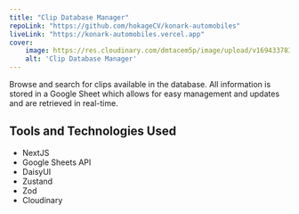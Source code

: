 ```yaml
---
title: "Clip Database Manager"
repoLink: "https://github.com/hokageCV/konark-automobiles"
liveLink: "https://konark-automobiles.vercel.app"
cover:
    image: https://res.cloudinary.com/dmtacem5p/image/upload/v1694337834/github/clip_manager_konark.webp
    alt: 'Clip Database Manager'
---
```

Browse and search for clips available in the database. All information is stored in a Google Sheet which allows for easy management and updates and are retrieved in real-time.

## Tools and Technologies Used

-   NextJS
-   Google Sheets API
-   DaisyUI
-   Zustand
-   Zod
-   Cloudinary
